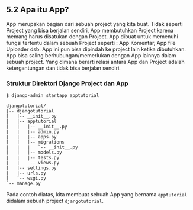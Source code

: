 ## 5.2 Apa itu App?

App merupakan bagian dari sebuah project yang kita buat. Tidak seperti Project yang bisa berjalan sendiri, App membutuhkan Project karena memang harus disatukan dengan Project. App dibuat untuk memenuhi fungsi tertentu dalam sebuah Project seperti : App Komentar, App file Uploader dsb. App ini pun bisa dipindah ke project lain ketika dibutuhkan. App bisa saling berhubungan/memerlukan dengan App lainnya dalam sebuah project. Yang dimana berarti relasi antara App dan Project adalah ketergantungan dan tidak bisa berjalan sendiri.

### Struktur Direktori Django Project dan App

```
$ django-admin startapp apptutorial

djangotutorial/
|-- djangotutorial
|   |-- __init__.py
|   |-- apptutorial
|   |   |-- __init__.py
|   |   |-- admin.py
|   |   |-- apps.py
|   |   |-- migrations
|   |   |   `-- __init__.py
|   |   |-- models.py
|   |   |-- tests.py
|   |   `-- views.py
|   |-- settings.py
|   |-- urls.py
|   `-- wsgi.py
`-- manage.py
```

Pada contoh diatas, kita membuat sebuah App yang bernama `apptutorial` didalam sebuah project `djangotutorial`.




